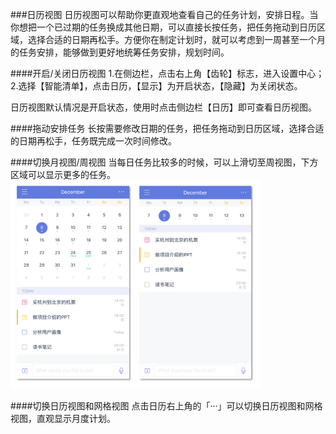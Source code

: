 ###日历视图
日历视图可以帮助你更直观地查看自己的任务计划，安排日程。当你想把一个已过期的任务换成其他日期，可以直接长按任务，把任务拖动到日历区域，选择合适的日期再松手。方便你在制定计划时，就可以考虑到一周甚至一个月的任务安排，能够做到更好地统筹任务安排，规划时间。

####开启/关闭日历视图
1.在侧边栏，点击右上角【齿轮】标志，进入设置中心；
2.选择【智能清单】，点击日历，【显示】为开启状态，【隐藏】为关闭状态。

日历视图默认情况是开启状态，使用时点击侧边栏【日历】即可查看日历视图。

####拖动安排任务
长按需要修改日期的任务，把任务拖动到日历区域，选择合适的日期再松手，任务既完成一次时间修改。

####切换月视图/周视图
当每日任务比较多的时候，可以上滑切至周视图，下方区域可以显示更多的任务。
<br><img src="../images/images_ios2.6/image4331.png" title="月视图周视图" width="400" />


####切换日历视图和网格视图
点击日历右上角的「···」可以切换日历视图和网格视图，直观显示月度计划。